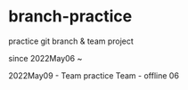 # branch-practice
practice git branch & team project

since 2022May06 ~

2022May09 - Team practice
Team - offline 06
